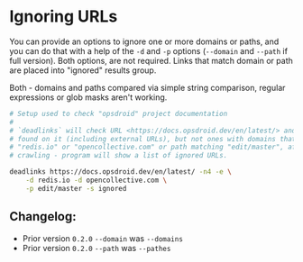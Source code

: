 # Ignoring URLs

You can provide an options to ignore one or more domains or paths, and you can do that with a help of the `-d` and `-p` options (`--domain` and `--path` if full version). Both options, are not required. Links that match domain or path are placed  into "ignored" results group.

Both - domains and paths compared via simple string comparison, regular expressions or glob masks aren't  working.

```bash
# Setup used to check "opsdroid" project documentation
#
# `deadlinks` will check URL <https://docs.opsdroid.dev/en/latest/> and all pages
# found on it (including external URLs), but not ones with domains that match
# "redis.io" or "opencollective.com" or path matching "edit/master", after
# crawling - program will show a list of ignored URLs.

deadlinks https://docs.opsdroid.dev/en/latest/ -n4 -e \
    -d redis.io -d opencollective.com \
    -p edit/master -s ignored
```


## Changelog:

* Prior version `0.2.0` `--domain` was `--domains`
* Prior version `0.2.0` `--path` was `--pathes`
